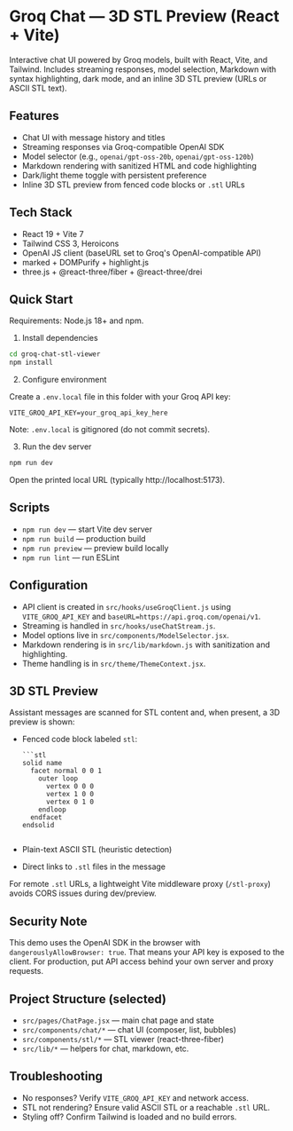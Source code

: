 # Groq Chat — 3D STL Preview (React + Vite)

Interactive chat UI powered by Groq models, built with React, Vite, and Tailwind. Includes streaming responses, model selection, Markdown with syntax highlighting, dark mode, and an inline 3D STL preview (URLs or ASCII STL text).

## Features

- Chat UI with message history and titles
- Streaming responses via Groq-compatible OpenAI SDK
- Model selector (e.g., `openai/gpt-oss-20b`, `openai/gpt-oss-120b`)
- Markdown rendering with sanitized HTML and code highlighting
- Dark/light theme toggle with persistent preference
- Inline 3D STL preview from fenced code blocks or `.stl` URLs

## Tech Stack

- React 19 + Vite 7
- Tailwind CSS 3, Heroicons
- OpenAI JS client (baseURL set to Groq's OpenAI-compatible API)
- marked + DOMPurify + highlight.js
- three.js + @react-three/fiber + @react-three/drei

## Quick Start

Requirements: Node.js 18+ and npm.

1) Install dependencies

```bash
cd groq-chat-stl-viewer
npm install
```

2) Configure environment

Create a `.env.local` file in this folder with your Groq API key:

```
VITE_GROQ_API_KEY=your_groq_api_key_here
```

Note: `.env.local` is gitignored (do not commit secrets).

3) Run the dev server

```bash
npm run dev
```

Open the printed local URL (typically http://localhost:5173).

## Scripts

- `npm run dev` — start Vite dev server
- `npm run build` — production build
- `npm run preview` — preview build locally
- `npm run lint` — run ESLint

## Configuration

- API client is created in `src/hooks/useGroqClient.js` using `VITE_GROQ_API_KEY` and `baseURL=https://api.groq.com/openai/v1`.
- Streaming is handled in `src/hooks/useChatStream.js`.
- Model options live in `src/components/ModelSelector.jsx`.
- Markdown rendering is in `src/lib/markdown.js` with sanitization and highlighting.
- Theme handling is in `src/theme/ThemeContext.jsx`.

## 3D STL Preview

Assistant messages are scanned for STL content and, when present, a 3D preview is shown:

- Fenced code block labeled `stl`:

  ```
  ```stl
  solid name
    facet normal 0 0 1
      outer loop
        vertex 0 0 0
        vertex 1 0 0
        vertex 0 1 0
      endloop
    endfacet
  endsolid
  ```
  ```

- Plain-text ASCII STL (heuristic detection)
- Direct links to `.stl` files in the message

For remote `.stl` URLs, a lightweight Vite middleware proxy (`/stl-proxy`) avoids CORS issues during dev/preview.

## Security Note

This demo uses the OpenAI SDK in the browser with `dangerouslyAllowBrowser: true`. That means your API key is exposed to the client. For production, put API access behind your own server and proxy requests.

## Project Structure (selected)

- `src/pages/ChatPage.jsx` — main chat page and state
- `src/components/chat/*` — chat UI (composer, list, bubbles)
- `src/components/stl/*` — STL viewer (react-three-fiber)
- `src/lib/*` — helpers for chat, markdown, etc.

## Troubleshooting

- No responses? Verify `VITE_GROQ_API_KEY` and network access.
- STL not rendering? Ensure valid ASCII STL or a reachable `.stl` URL.
- Styling off? Confirm Tailwind is loaded and no build errors.
